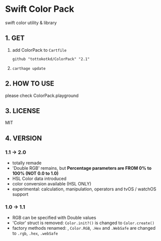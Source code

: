 # Swift Color Pack
swift color utility & library

## 1. GET
1. add ColorPack to `Cartfile`
    ```
    github "tottokotkd/ColorPack" "2.1"
    ```
2. `carthage update`

## 2. HOW TO USE
please check ColorPack.playground

## 3. LICENSE
MIT

## 4. VERSION
### 1.1 -> 2.0
* totally remade
* 'Double RGB' remains, but **Percentage parameters are FROM 0% to 100% (NOT 0.0 to 1.0)** 
* HSL Color data introduced
* color conversion available (HSL ONLY)
* experimental: calculation, manipulation, operators and tvOS / watchOS support 

### 1.0 -> 1.1
* RGB can be specified with Double values
* 'Color' struct is removed: `Color.init?()` is changed to `Color.create()`
* factory methods renamed: , `Color.RGB`, `.Hex` and `.WebSafe` are changed to `.rgb`, `.hex`, `.webSafe`
